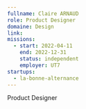 ```yaml
---
fullname: Claire ARNAUD
role: Product Designer
domaine: Design
link:
missions:
  - start: 2022-04-11
    end: 2022-12-31
    status: independent
    employer: UT7
startups:
  - la-bonne-alternance
---
```


Product Designer
